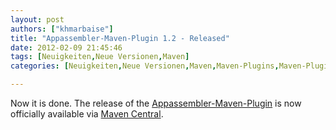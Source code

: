 ```yaml
---
layout: post
authors: ["khmarbaise"]
title: "Appassembler-Maven-Plugin 1.2 - Released"
date: 2012-02-09 21:45:46
tags: [Neuigkeiten,Neue Versionen,Maven]
categories: [Neuigkeiten,Neue Versionen,Maven,Maven-Plugins,Maven-Plugin-Releases]

---
```

Now it is done. The release of the 
[Appassembler-Maven-Plugin](http://mojo.codehaus.org/appassembler/appassembler-maven-plugin/ "Appassembler Maven Plugin")
is now officially available via [Maven Central](http://repo1.maven.org/maven2/org/codehaus/mojo/appassembler-maven-plugin/1.2/ "Maven Central").

